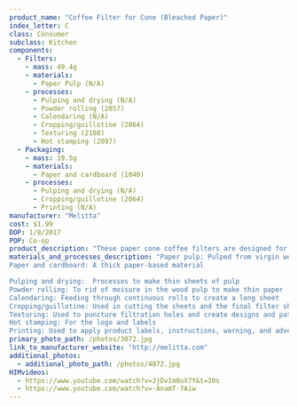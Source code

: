 ```yaml
---
product_name: "Coffee Filter for Cone (Bleached Paper)"
index_letter: C
class: Consumer
subclass: Kitchen
components:
  - Filters:
    - mass: 49.4g
    - materials:
      - Paper Pulp (N/A)
    - processes:
      - Pulping and drying (N/A)
      - Powder rolling (2057)
      - Calendaring (N/A)
      - Cropping/guillotine (2064)
      - Texturing (2108)
      - Hot stamping (2097)
  - Packaging:
    - mass: 19.5g
    - materials:
      - Paper and cardboard (1040)
    - processes:
      - Pulping and drying (N/A)
      - Cropping/guillotine (2064)
      - Printing (N/A)
manufacturer: "Melitta"
cost: $1.99
DOP: 1/8/2017
POP: Co-op
product_description: "These paper cone coffee filters are designed for use with electric and manual coffee makers that use a Number 2 cone filter. Each cone filter features microfine flavor-enhancing perforations for better tasting coffee"
materials_and_processes_description: "Paper pulp: Pulped from virgin wood and recycled paper
Paper and cardboard: A thick paper-based material

Pulping and drying:  Processes to make thin sheets of pulp
Powder rolling: To rid of moisure in the wood pulp to make thin paper
Calendaring: Feeding through continuous rolls to create a long sheet
Cropping/guillotine: Used in cutting the sheets and the final filter shape
Texturing: Used to puncture filtration holes and create designs and patterns
Hot stamping: For the logo and labels
Printing: Used to apply product labels, instructions, warning, and advertisements"
primary_photo_path: /photos/3072.jpg
link_to_manufacturer_website: "http://melitta.com"
additional_photos:
  - additional_photo_path: /photos/4072.jpg
HIMvideos:
  - https://www.youtube.com/watch?v=JjDvIm0uX7Y&t=20s
  - https://www.youtube.com/watch?v=-AnamT-7Aiw
---
```


